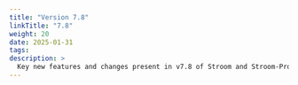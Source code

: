 ```yaml
---
title: "Version 7.8"
linkTitle: "7.8"
weight: 20
date: 2025-01-31
tags: 
description: >
  Key new features and changes present in v7.8 of Stroom and Stroom-Proxy.
---
```



